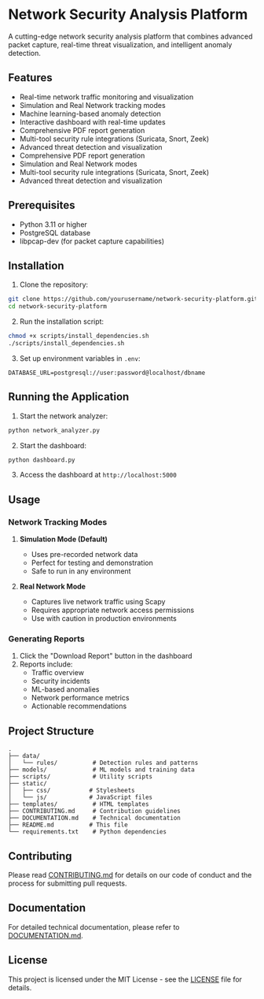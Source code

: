 # Network Security Analysis Platform

A cutting-edge network security analysis platform that combines advanced packet capture, real-time threat visualization, and intelligent anomaly detection.

## Features

- Real-time network traffic monitoring and visualization
- Simulation and Real Network tracking modes
- Machine learning-based anomaly detection
- Interactive dashboard with real-time updates
- Comprehensive PDF report generation
- Multi-tool security rule integrations (Suricata, Snort, Zeek)
- Advanced threat detection and visualization
- Comprehensive PDF report generation
- Simulation and Real Network modes
- Multi-tool security rule integrations (Suricata, Snort, Zeek)
- Advanced threat detection and visualization


## Prerequisites

- Python 3.11 or higher
- PostgreSQL database
- libpcap-dev (for packet capture capabilities)

## Installation

1. Clone the repository:
```bash
git clone https://github.com/yourusername/network-security-platform.git
cd network-security-platform
```

2. Run the installation script:
```bash
chmod +x scripts/install_dependencies.sh
./scripts/install_dependencies.sh
```

3. Set up environment variables in `.env`:
```
DATABASE_URL=postgresql://user:password@localhost/dbname
```

## Running the Application

1. Start the network analyzer:
```bash
python network_analyzer.py
```

2. Start the dashboard:
```bash
python dashboard.py
```

3. Access the dashboard at `http://localhost:5000`

## Usage

### Network Tracking Modes

1. **Simulation Mode (Default)**
   - Uses pre-recorded network data
   - Perfect for testing and demonstration
   - Safe to run in any environment

2. **Real Network Mode**
   - Captures live network traffic using Scapy
   - Requires appropriate network access permissions
   - Use with caution in production environments

### Generating Reports

1. Click the "Download Report" button in the dashboard
2. Reports include:
   - Traffic overview
   - Security incidents
   - ML-based anomalies
   - Network performance metrics
   - Actionable recommendations

## Project Structure

```
.
├── data/
│   └── rules/          # Detection rules and patterns
├── models/             # ML models and training data
├── scripts/            # Utility scripts
├── static/            
│   ├── css/           # Stylesheets
│   └── js/            # JavaScript files
├── templates/          # HTML templates
├── CONTRIBUTING.md     # Contribution guidelines
├── DOCUMENTATION.md    # Technical documentation
├── README.md          # This file
└── requirements.txt    # Python dependencies
```

## Contributing

Please read [CONTRIBUTING.md](CONTRIBUTING.md) for details on our code of conduct and the process for submitting pull requests.

## Documentation

For detailed technical documentation, please refer to [DOCUMENTATION.md](DOCUMENTATION.md).

## License

This project is licensed under the MIT License - see the [LICENSE](LICENSE) file for details.